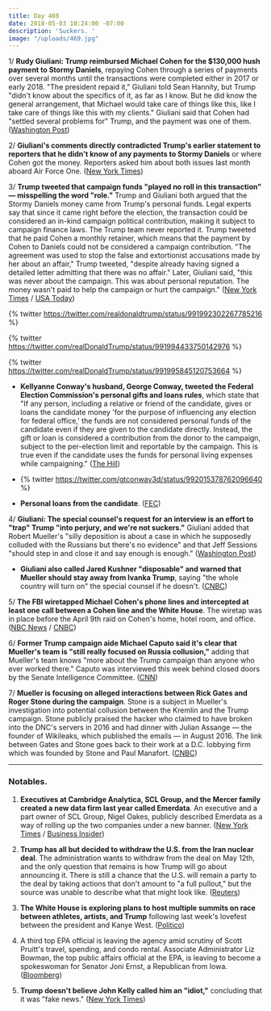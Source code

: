 ```yaml
---
title: Day 469
date: 2018-05-03 10:24:00 -07:00
description: 'Suckers. '
image: "/uploads/469.jpg"
---
```


1/ **Rudy Giuliani: Trump reimbursed Michael Cohen for the $130,000 hush payment to Stormy Daniels**, repaying Cohen through a series of payments over several months until the transactions were completed either in 2017 or early 2018. "The president repaid it," Giuliani told Sean Hannity, but Trump "didn't know about the specifics of it, as far as I know. But he did know the general arrangement, that Michael would take care of things like this, like I take care of things like this with my clients." Giuliani said that Cohen had "settled several problems for" Trump, and the payment was one of them. ([Washington Post](https://www.washingtonpost.com/world/national-security/giuliani-trump-repaid-lawyer-cohen-for-stormy-daniels-settlement/2018/05/02/526cde54-4e76-11e8-84a0-458a1aa9ac0a_story.html?utm_term=.953346ab1072))

2/ **Giuliani's comments directly contradicted Trump's earlier statement to reporters that he didn't know of any payments to Stormy Daniels** or where Cohen got the money. Reporters asked him about both issues last month aboard Air Force One. ([New York Times](https://www.nytimes.com/2018/05/02/us/politics/trump-michael-cohen-stormy-daniels-giuliani.html))

3/ **Trump tweeted that campaign funds "played no roll in this transaction" — misspelling the word "role."** Trump and Giuliani both argued that the Stormy Daniels money came from Trump's personal funds. Legal experts say that since it came right before the election, the transaction could be considered an in-kind campaign political contribution, making it subject to campaign finance laws. The Trump team never reported it. Trump tweeted that he paid Cohen a monthly retainer, which means that the payment by Cohen to Daniels could not be considered a campaign contribution. "The agreement was used to stop the false and extortionist accusations made by her about an affair," Trump tweeted, "despite already having signed a detailed letter admitting that there was no affair." Later, Giuliani said, "this was never about the campaign. This was about personal reputation. The money wasn't paid to help the campaign or hurt the campaign." ([New York Times](https://www.nytimes.com/2018/05/03/us/politics/trump-cohen-giuliani.html) / [USA Today](https://www.usatoday.com/story/news/politics/2018/05/03/trump-acknowledges-stormy-daniels-payment-denies-affair/576135002/))

{% twitter https://twitter.com/realdonaldtrump/status/991992302267785216 %}

{% twitter https://twitter.com/realDonaldTrump/status/991994433750142976 %}

{% twitter https://twitter.com/realDonaldTrump/status/991995845120753664 %}

* **Kellyanne Conway's husband, George Conway, tweeted the Federal Election Commission's personal gifts and loans rules**, which state that "If any person, including a relative or friend of the candidate, gives or loans the candidate money 'for the purpose of influencing any election for federal office,' the funds are not considered personal funds of the candidate even if they are given to the candidate directly. Instead, the gift or loan is considered a contribution from the donor to the campaign, subject to the per-election limit and reportable by the campaign. This is true even if the candidate uses the funds for personal living expenses while campaigning." ([The Hill](http://thehill.com/blogs/blog-briefing-room/news/385988-conways-husband-shares-link-to-fec-rules-on-personal-loans))

* {% twitter https://twitter.com/gtconway3d/status/992015378762096640 %}

* **Personal loans from the candidate**. ([FEC](https://www.fec.gov/help-candidates-and-committees/handling-loans-debts-and-advances/personal-loans-candidate/))

4/ **Giuliani: The special counsel's request for an interview is an effort to "trap" Trump "into perjury, and we're not suckers."** Giuliani added that Robert Mueller's "silly deposition is about a case in which he supposedly colluded with the Russians but there's no evidence" and that Jeff Sessions "should step in and close it and say enough is enough." ([Washington Post](https://www.washingtonpost.com/politics/were-not-suckers-giuliani-says-he-wont-let-mueller-trap-trump-into-perjury/2018/05/03/65e0465c-4ebb-11e8-84a0-458a1aa9ac0a_story.html))

* **Giuliani also called Jared Kushner "disposable" and warned that Mueller should stay away from Ivanka Trump**, saying "the whole country will turn on" the special counsel if he doesn't. ([CNBC](https://www.cnbc.com/2018/05/03/rudy-giuliani-said-trumps-son-in-law-jared-kushner-is-disposable.html))

5/ **The FBI wiretapped Michael Cohen's phone lines and intercepted at least one call between a Cohen line and the White House**. The wiretap was in place before the April 9th raid on Cohen's home, hotel room, and office. ([NBC News](https://www.nbcnews.com/politics/donald-trump/feds-tapped-trump-lawyer-michael-cohen-s-phones-n871011) / [CNBC](https://www.cnbc.com/2018/05/03/feds-tapped-phones-of-trump-lawyer-michael-cohen-and-caught-one-call-with-white-house-nbc-news.html))

6/ **Former Trump campaign aide Michael Caputo said it's clear that Mueller's team is "still really focused on Russia collusion,"** adding that Mueller's team knows "more about the Trump campaign than anyone who ever worked there." Caputo was interviewed this week behind closed doors by the Senate Intelligence Committee. ([CNN](https://www.cnn.com/2018/05/02/politics/michael-caputo-mueller-investigator/index.html))

7/ **Mueller is focusing on alleged interactions between Rick Gates and Roger Stone during the campaign**. Stone is a subject in Mueller's investigation into potential collusion between the Kremlin and the Trump campaign. Stone publicly praised the hacker who claimed to have broken into the DNC's servers in 2016 and had dinner with Julian Assange — the founder of Wikileaks, which published the emails — in August 2016. The link between Gates and Stone goes back to their work at a D.C. lobbying firm which was founded by Stone and Paul Manafort. ([CNBC](https://www.cnbc.com/2018/05/03/mueller-focuses-on-links-between-roger-stone-trump-campaign-aide-gates.html))

---

### Notables.

1. **Executives at Cambridge Analytica, SCL Group, and the Mercer family created a new data firm last year called Emerdata**. An executive and a part owner of SCL Group, Nigel Oakes, publicly described Emerdata as a way of rolling up the two companies under a new banner. ([New York Times](https://www.nytimes.com/2018/05/02/us/politics/cambridge-analytica-shut-down.html) / [Business Insider](http://www.businessinsider.com/cambridge-analytica-could-rebrand-emerdata-2018-5))

2. **Trump has all but decided to withdraw the U.S. from the Iran nuclear deal**. The administration wants to withdraw from the deal on May 12th, and the only question that remains is how Trump will go about announcing it. There is still a chance that the U.S. will remain a party to the deal by taking actions that don't amount to "a full pullout," but the source was unable to describe what that might look like. ([Reuters](https://www.reuters.com/article/us-iran-nuclear-usa/trump-has-all-but-decided-to-withdraw-from-iran-nuclear-deal-sources-idUSKBN1I331R))

3. **The White House is exploring plans to host multiple summits on race between athletes, artists, and Trump** following last week's lovefest between the president and Kanye West. ([Politico](https://www.politico.com/story/2018/05/02/kanye-west-white-house-summit-race-565631))

4. A third top EPA official is leaving the agency amid scrutiny of Scott Pruitt's travel, spending, and condo rental. Associate Administrator Liz Bowman, the top public affairs official at the EPA, is leaving to become a spokeswoman for Senator Joni Ernst, a Republican from Iowa. ([Bloomberg](https://www.bloomberg.com/news/articles/2018-05-03/another-top-epa-official-is-said-to-exit-amid-deepening-scrutiny))

5. **Trump doesn't believe John Kelly called him an "idiot,"** concluding that it was "fake news." ([New York Times](https://www.nytimes.com/2018/05/02/us/politics/kelly-trump-relationship.html))

